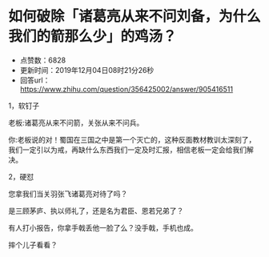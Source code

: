 # 如何破除「诸葛亮从来不问刘备，为什么我们的箭那么少」的鸡汤？
- 点赞数：6828
- 更新时间：2019年12月04日08时21分26秒
- 回答url：https://www.zhihu.com/question/356425002/answer/905416511
<body>
 <p data-pid="g4ogPjmb">1，软钉子</p>
 <p data-pid="Rqm7obDx">老板:诸葛亮从来不问箭，关张从来不问兵。</p>
 <p data-pid="bayHy1Es">你:老板说的对！蜀国在三国之中是第一个灭亡的，这种反面教材教训太深刻了，我们一定引以为戒，再缺什么东西我们一定及时汇报，相信老板一定会给我们解决。</p>
 <p data-pid="yoCYSrYK">2，硬怼</p>
 <p data-pid="CJ9pKPO9">您拿我们当关羽张飞诸葛亮对待了吗？</p>
 <p data-pid="5JrqPQTr">是三顾茅庐、执以师礼了，还是名为君臣、恩若兄弟了？</p>
 <p data-pid="2Tvgsben">有人打小报告，你拿手戟丢他一脸了么？没手戟，手机也成。</p>
 <p data-pid="NLPQNhn_">摔个儿子看看？</p>
</body>